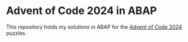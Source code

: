 # Advent of Code 2024 in ABAP

This repository holds my solutions in ABAP for the [Advent of Code 2024](https://adventofcode.com/2024) puzzles.
